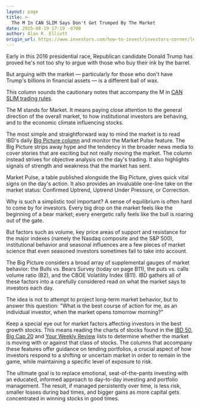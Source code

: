 ```yaml
---
layout: page
title: >-
  The M In CAN SLIM Says Don't Get Trumped By The Market
date: 2015-08-19 17:19 -0700
author: Alan R. Elliott
origin_url: https://www.investors.com/how-to-invest/investors-corner/learning-to-mind-the-market
---
```





Early in this 2016 presidential race, Republican candidate Donald Trump has proved he's not too shy to argue with those who buy their ink by the barrel.

  

But arguing with the market — particularly for those who don't have Trump's billions in financial assets — is a different ball of wax.

  

This column sounds the cautionary notes that accompany the M in [CAN SLIM trading rules](http://education.investors.com/courselandingpage.aspx?id=735749&nav=IBDUCourse2).

  

The M stands for Market. It means paying close attention to the general direction of the overall market, to how institutional investors are behaving, and to the economic climate influencing stocks.

  

The most simple and straightforward way to mind the market is to read IBD's daily [Big Picture column](http://news.investors.com/investing/big-picture.htm) and monitor the Market Pulse feature. The Big Picture strips away hype and the tendency in the broader news media to cover stories that are exciting but not really moving the market. The column instead strives for objective analysis on the day's trading. It also highlights signals of strength and weakness that the market has sent.

  

Market Pulse, a table published alongside the Big Picture, gives quick vital signs on the day's action. It also provides an invaluable one-line take on the market status: Confirmed Uptrend, Uptrend Under Pressure, or Correction.

  

Why is such a simplistic tool important? A sense of equilibrium is often hard to come by for investors. Every big drop on the market feels like the beginning of a bear market; every energetic rally feels like the bull is roaring out of the gate.

  

But factors such as volume, key price areas of support and resistance for the major indexes (namely the Nasdaq composite and the S&P 500), institutional behavior and seasonal influences are a few pieces of market science that even seasoned investors sometimes fail to take into account.

  

The Big Picture considers a broad array of supplemental gauges of market behavior: the Bulls vs. Bears Survey (today on page B11), the puts vs. calls volume ratio (B2), and the CBOE Volatility Index (B11). IBD gathers all of these factors into a carefully considered read on what the market says to investors each day.

  

The idea is not to attempt to project long-term market behavior, but to answer this question: "What is the best course of action for me, as an individual investor, when the market opens tomorrow morning?"

  

Keep a special eye out for market factors affecting investors in the best growth stocks. This means reading the charts of stocks found in the [IBD 50](http://leaderboard.investors.com/ibd50/fulllist/), [Big Cap 20](http://news.investors.com/investing/inside-big-cap-20.htm) and [Your Weekly Review](http://news.investors.com/investing/your-weekly-review.htm) lists to determine whether the market is moving with or against that class of stocks. The columns that accompany these features offer guidance on tending portfolios, a crucial aspect of how investors respond to a shifting or uncertain market in order to remain in the game, while maintaining a specific level of exposure to risk.

  

The ultimate goal is to replace emotional, seat-of-the-pants investing with an educated, informed approach to day-to-day investing and portfolio management. The result, if managed persistently over time, is less risk, smaller losses during bad times, and bigger gains as more capital gets concentrated in winning stocks in good times.




